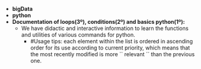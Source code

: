 - **bigData**
- **python**
- **Documentation of loops(3º), conditions(2º) and basics python(1º):**
  - We have didactic and interactive information to learn the functions and utilities of various commands for python.
     - #Usage tips: each element within the list is ordered in ascending order for its use according to current priority, 
            which means that the most recently modified is more `` relevant ´´ than the previous one.

